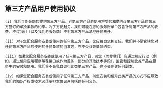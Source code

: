 

## 第三方产品用户使用协议

    (i) 我们可能会向您提供第三方产品。对第三方产品的使用将受您和提供该第三方产品的第三方签订的单独条款的约束。为了方便起见，我们可能在您的服务账单中包含针对第三方产品的收费。不过我们（以及我们的服务商）不对第三方产品承担任何责任。

    (ii) 对于您配合服务安装或使用的任何第三方产品，您应独自承担责任。我们并不是管辖您对任何第三方产品的使用的任何条款的当事方，亦不受该等条款约束。

    (iii) 如果您配合服务安装或使用了任何第三方产品，则您（而非我们）应通过相应行动（例如，通过使用应用程序编程接口或作为服务一部分的其他技术手段），监管和控制此类产品在服务中的安装和使用。我们将不会私自运行此类第三方产品，也不会创建任何副本。

    (iv) 如果您配合服务安装或使用了任何第三方产品，则您安装和使用此类产品的方式不应导致我们的知识产权或技术必须承担本协议未包括的任何义务。
